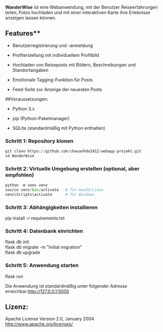 **WanderWise** ist eine Webanwendung, mit der Benutzer Reiseerfahrungen teilen, Fotos hochladen und mit einer interaktiven Karte ihre Erlebnisse anzeigen lassen können.

## Features**

- Benutzerregistrierung und -anmeldung

- Profilerstellung mit individuellem Profilbild

- Hochladen von Reiseposts mit Bildern, Beschreibungen und Standortangaben

- Emotionale Tagging-Funktion für Posts

- Feed-Seite zur Anzeige der neuesten Posts

##Voraussetzungen:

- Python 3.x

- pip (Python-Paketmanager)

- SQLite (standardmäßig mit Python enthalten)

### Schritt 1: Repository klonen

```python
git clone https://github.com/chauanhdo1912/webapp-projekt.git
cd WanderWise
```
### Schritt 2: Virtuelle Umgebung erstellen (optional, aber empfohlen)

```python
python -m venv venv
source venv/bin/activate   # für macOS/Linux
venv\Scripts\activate      # für Windows
```
### Schritt 3: Abhängigkeiten installieren

pip install -r requirements.txt

### Schritt 4: Datenbank einrichten

flask db init  
flask db migrate -m "Initial migration"  
flask db upgrade  

### Schritt 5: Anwendung starten

flask run

Die Anwendung ist standardmäßig unter folgender Adresse erreichbar:http://127.0.0.1:5000

## Lizenz:
Apache License
Version 2.0, January 2004
http://www.apache.org/licenses/